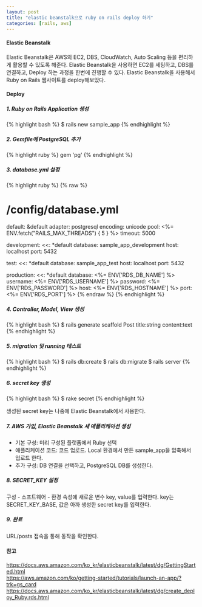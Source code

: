 ```yaml
---
layout: post
title: "elastic beanstalk으로 ruby on rails deploy 하기"
categories: [rails, aws]
---
```


#### Elastic Beanstalk

Elastic Beanstalk은 AWS의 EC2, DBS, CloudWatch, Auto Scaling 등을 편리하게 활용할 수 있도록 해준다.
Elastic Beanstalk을 사용하면 EC2를 세팅하고, DBS를 연결하고, Deploy 하는 과정을 한번에 진행할 수 있다.
Elastic Beanstalk을 사용해서 Ruby on Rails 웹사이트를 deploy해보았다.

#### Deploy

##### 1. Ruby on Rails Application 생성

{% highlight bash %}
$ rails new sample_app
{% endhighlight %}

##### 2. Gemfile에 PostgreSQL 추가

{% highlight ruby %}
gem 'pg'
{% endhighlight %}

##### 3. database.yml 설정

{% highlight ruby %}
{% raw %}
# /config/database.yml

default: &default
  adapter: postgresql
  encoding: unicode
  pool: <%= ENV.fetch("RAILS_MAX_THREADS") { 5 } %>
  timeout: 5000

development:
  <<: *default
  database: sample_app_development
  host: localhost
  port: 5432

test:
  <<: *default
  database: sample_app_test
  host: localhost
  port: 5432

production:
  <<: *default
  database: <%= ENV['RDS_DB_NAME'] %>
  username: <%= ENV['RDS_USERNAME'] %>
  password: <%= ENV['RDS_PASSWORD'] %>
  host: <%= ENV['RDS_HOSTNAME'] %>
  port: <%= ENV['RDS_PORT'] %>
{% endraw %}
{% endhighlight %}

##### 4. Controller, Model, View 생성

{% highlight bash %}
$ rails generate scaffold Post title:string content:text
{% endhighlight %}

##### 5. migration 및 running 테스트

{% highlight bash %}
$ rails db:create
$ rails db:migrate
$ rails server
{% endhighlight %}

##### 6. secret key 생성

{% highlight bash %}
$ rake secret
{% endhighlight %}

생성된 secret key는 나중에 Elastic Beanstalk에서 사용한다.

##### 7. AWS 가입, Elastic Beanstalk 새 애플리케이션 생성

* 기본 구성: 미리 구성된 플랫폼에서 Ruby 선택
* 애플리케이션 코드: 코드 업로드. Local 환경에서 만든 sample_app을 압축해서 업로드 한다.
* 추가 구성: DB 연결을 선택하고, PostgreSQL DB를 생성한다.

##### 8. SECRET_KEY 설정

구성 - 소프트웨어 - 환경 속성에 새로운 변수 key, value를 입력한다.
key는 SECRET_KEY_BASE, 값은 아까 생성한 secret key를 입력한다.

##### 9. 완료

URL/posts 접속을 통해 동작을 확인한다.

#### 참고
<https://docs.aws.amazon.com/ko_kr/elasticbeanstalk/latest/dg/GettingStarted.html><br />
<https://aws.amazon.com/ko/getting-started/tutorials/launch-an-app/?trk=gs_card><br />
<https://docs.aws.amazon.com/ko_kr/elasticbeanstalk/latest/dg/create_deploy_Ruby.rds.html><br />